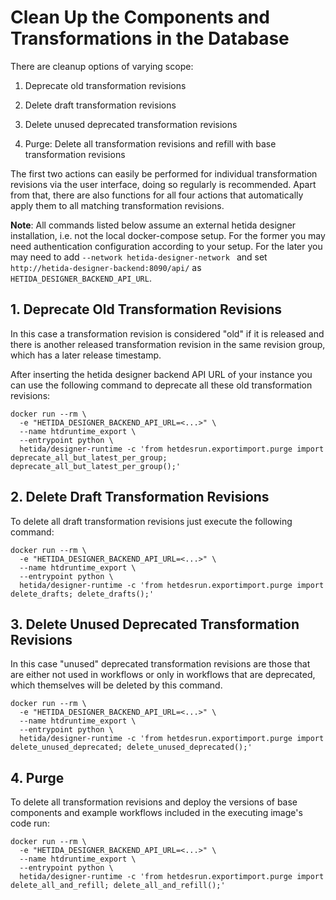# Clean Up the Components and Transformations in the Database

There are cleanup options of varying scope:

1. Deprecate old transformation revisions

2. Delete draft transformation revisions

3. Delete unused deprecated transformation revisions

4. Purge: Delete all transformation revisions and refill with base transformation revisions

The first two actions can easily be performed for individual transformation revisions via the user interface, doing so regularly is recommended. Apart from that, there are also functions for all four actions that automatically apply them to all matching transformation revisions.

**Note**: All commands listed below assume an external hetida designer installation, i.e. not the local docker-compose setup. For the former you may need authentication configuration according to your setup. For the later you may need to add `--network hetida-designer-network ` and set `http://hetida-designer-backend:8090/api/` as `HETIDA_DESIGNER_BACKEND_API_URL`.

## 1. Deprecate Old Transformation Revisions

In this case a transformation revision is considered "old" if it is released and there is another  released transformation revision in the same revision group, which has a later release timestamp.

After inserting the hetida designer backend API URL of your instance you can use the following command to deprecate all these old transformation revisions:

```shell
docker run --rm \
  -e "HETIDA_DESIGNER_BACKEND_API_URL=<...>" \
  --name htdruntime_export \
  --entrypoint python \
  hetida/designer-runtime -c 'from hetdesrun.exportimport.purge import deprecate_all_but_latest_per_group; deprecate_all_but_latest_per_group();'
```

## 2. Delete Draft Transformation Revisions

To delete all draft transformation revisions just execute the following command:

```shell
docker run --rm \
  -e "HETIDA_DESIGNER_BACKEND_API_URL=<...>" \
  --name htdruntime_export \
  --entrypoint python \
  hetida/designer-runtime -c 'from hetdesrun.exportimport.purge import delete_drafts; delete_drafts();'
```

## 3. Delete Unused Deprecated Transformation Revisions

In this case "unused" deprecated transformation revisions are those that are either not used in workflows or only in workflows that are deprecated, which themselves will be deleted by this command.

```shell
docker run --rm \
  -e "HETIDA_DESIGNER_BACKEND_API_URL=<...>" \
  --name htdruntime_export \
  --entrypoint python \
  hetida/designer-runtime -c 'from hetdesrun.exportimport.purge import delete_unused_deprecated; delete_unused_deprecated();'
```

## 4. Purge 

To delete all transformation revisions and deploy the versions of base components and example workflows included in the executing image's code run:

```shell
docker run --rm \
  -e "HETIDA_DESIGNER_BACKEND_API_URL=<...>" \
  --name htdruntime_export \
  --entrypoint python \
  hetida/designer-runtime -c 'from hetdesrun.exportimport.purge import delete_all_and_refill; delete_all_and_refill();'
```